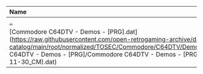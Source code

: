 |Name|Size|
|:---|---:|
|[..](../index.html)|DIR|
|[Commodore C64DTV - Demos - [PRG].dat](https://raw.githubusercontent.com/open-retrogaming-archive/dat-catalog/main/root/normalized/TOSEC/Commodore/C64DTV/Demos/[PRG]/Commodore C64DTV - Demos - [PRG]/Commodore C64DTV - Demos - [PRG] (TOSEC-v2019-11-30_CM).dat)|9299|
